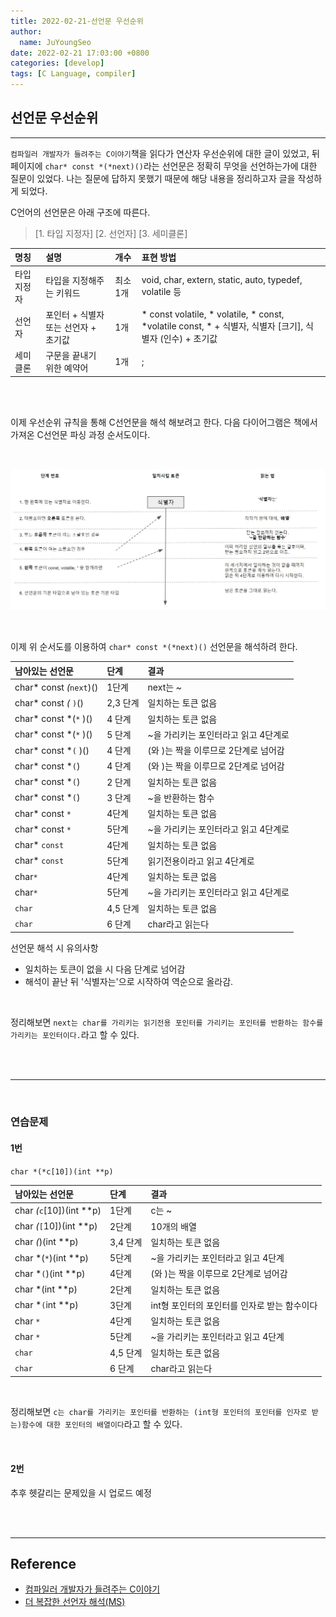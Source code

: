 ```yaml
---
title: 2022-02-21-선언문 우선순위
author:
  name: JuYoungSeo
date: 2022-02-21 17:03:00 +0800
categories: [develop]
tags: [C Language, compiler]
---
```


## 선언문 우선순위
--- 

`컴파일러 개발자가 들려주는 C이야기`책을 읽다가 연산자 우선순위에 대한 글이 있었고, 뒤 페이지에 `char* const *(*next)()`라는 선언문은 정확히 무엇을 선언하는가에 대한 질문이 있었다. 나는 질문에 답하지 못했기 때문에 해당 내용을 정리하고자 글을 작성하게 되었다.

C언어의 선언문은 아래 구조에 따른다.
> [1. 타입 지정자] [2. 선언자] [3. 세미클론]

| 명칭  | 설명          | 개수 | 표현 방법 |
|:---------|:----------- |:--------| :---------------------|
| 타입 지정자 | 타입을 지정해주는 키워드  | 최소 1개  | void, char, extern, static, auto, typedef, volatile 등 | 
| 선언자 | 포인터 + 식별자 또는 선언자 + 초기값  | 1개  | * const volatile, * volatile, * const, *volatile const, * + 식별자, 식별자 [크기], 식별자 (인수) + 초기값 | 
| 세미클론 | 구문을 끝내기 위한 예약어 | 1개  | ; | 

<br><br>

이제 우선순위 규칙을 통해 C선언문을 해석 해보려고 한다. 다음 다이어그램은 책에서 가져온 C선언문 파싱 과정 순서도이다.

<br>


![C선언문 파싱 과정 순서도](/assets/img/posts/declaration_priority_1.jpg)

<br>

이제 위 순서도를 이용하여 `char* const *(*next)()` 선언문을 해석하려 한다.


| 남아있는 선언문 | 단계 | 결과 |
|:---------|:----------- |:--------| 
| char* const *(*`next`)()  | 1단계  | next는 ~ |
| char* const *(* `)`()  | 2,3 단계  | 일치하는 토큰 없음 |
| char* const *(`*` )()  | 4 단계  | 일치하는 토큰 없음 |
| char* const *(`*` )()  | 5 단계  | ~을 가리키는 포인터라고 읽고 4단계로 |
| char* const *`(` )()  | 4 단계  | (와 )는 짝을 이루므로 2단계로 넘어감 |
| char* const *`(`)  | 4 단계  | (와 )는 짝을 이루므로 2단계로 넘어감 |
| char* const *`(`)  | 2 단계  | 일치하는 토큰 없음 |
| char* const *`(`)  | 3 단계  | ~을 반환하는 함수 |
| char* const `*`  | 4단계  | 일치하는 토큰 없음 |
| char* const `*`  | 5단계  | ~을 가리키는 포인터라고 읽고 4단계로 |
| char* `const`  | 4단계  | 일치하는 토큰 없음 |
| char* `const`  | 5단계  | 읽기전용이라고 읽고 4단계로 |
| char`*`   | 4단계  | 일치하는 토큰 없음 |
| char`*`  | 5단계  | ~을 가리키는 포인터라고 읽고 4단계로 |
| `char`  | 4,5 단계  |일치하는 토큰 없음 |
| `char`  | 6 단계  | char라고 읽는다 |

선언문 해석 시 유의사항
- 일치하는 토큰이 없을 시 다음 단계로 넘어감
- 해석이 끝난 뒤 '식별자는'으로 시작하여 역순으로 올라감.

<br>

정리해보면 `next는 char를 가리키는 읽기전용 포인터를 가리키는 포인터를 반환하는 함수를 가리키는 포인터이다.`라고 할 수 있다.

<br> <br>

---

<br>

### 연습문제

#### 1번 

`char *(*c[10])(int **p)`

| 남아있는 선언문 | 단계 | 결과 |
|:---------|:----------- |:--------| 
| char *(*`c`[10])(int **p)  | 1단계  | c는 ~ |
| char *(*`[`10])(int **p)  | 2단계  | 10개의 배열 |
| char *(*)(int **p)  | 3,4 단계  | 일치하는 토큰 없음 |
| char *(`*`)(int **p)  | 5단계  | ~을 가리키는 포인터라고 읽고 4단계 |
| char *`(`)(int **p)  | 4단계  | (와 )는 짝을 이루므로 2단계로 넘어감 |
| char *(int **p)  | 2단계  | 일치하는 토큰 없음 |
| char *`(`int **p)  | 3단계  | int형 포인터의 포인터를 인자로 받는 함수이다 |
| char `*`  | 4단계  | 일치하는 토큰 없음 |
| char `*`  | 5단계  |  ~을 가리키는 포인터라고 읽고 4단계 |
| `char`  | 4,5 단계  |일치하는 토큰 없음 |
| `char`  | 6 단계  | char라고 읽는다 |


<br>

정리해보면 `c는 char를 가리키는 포인터를 반환하는 (int형 포인터의 포인터를 인자로 받는)함수에 대한 포인터의 배열이다`라고 할 수 있다.

<br>

#### 2번 

추후 헷갈리는 문제있을 시 업로드 예정


<br><br>

---
## Reference

- [컴파일러 개발자가 들려주는 C이야기](https://www.aladin.co.kr/shop/wproduct.aspx?ItemId=286128779)
- [더 복잡한 선언자 해석(MS)](https://www.google.com/search?q=ms+%EC%84%A0%EC%96%B8%EB%AC%B8+%EC%9A%B0%EC%84%A0%EC%88%9C%EC%9C%84&oq=ms+%EC%84%A0%EC%96%B8%EB%AC%B8+%EC%9A%B0%EC%84%A0%EC%88%9C%EC%9C%84&aqs=chrome..69i57.8523j0j7&sourceid=chrome&ie=UTF-8)
